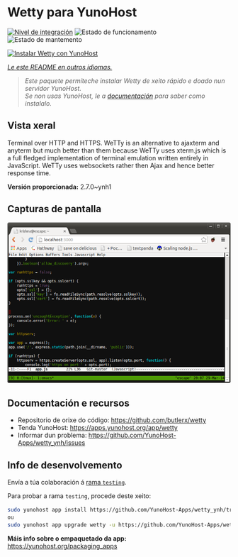 <!--
NOTA: Este README foi creado automáticamente por <https://github.com/YunoHost/apps/tree/master/tools/readme_generator>
NON debe editarse manualmente.
-->

# Wetty para YunoHost

[![Nivel de integración](https://dash.yunohost.org/integration/wetty.svg)](https://dash.yunohost.org/appci/app/wetty) ![Estado de funcionamento](https://ci-apps.yunohost.org/ci/badges/wetty.status.svg) ![Estado de mantemento](https://ci-apps.yunohost.org/ci/badges/wetty.maintain.svg)

[![Instalar Wetty con YunoHost](https://install-app.yunohost.org/install-with-yunohost.svg)](https://install-app.yunohost.org/?app=wetty)

*[Le este README en outros idiomas.](./ALL_README.md)*

> *Este paquete permíteche instalar Wetty de xeito rápido e doado nun servidor YunoHost.*  
> *Se non usas YunoHost, le a [documentación](https://yunohost.org/install) para saber como instalalo.*

## Vista xeral

Terminal over HTTP and HTTPS. WeTTy is an alternative to ajaxterm and anyterm but much better than them because WeTTy uses xterm.js which is a full fledged implementation of terminal emulation written entirely in JavaScript. WeTTy uses websockets rather then Ajax and hence better response time.


**Versión proporcionada:** 2.7.0~ynh1

## Capturas de pantalla

![Captura de pantalla de Wetty](./doc/screenshots/terminal.png)

## Documentación e recursos

- Repositorio de orixe do código: <https://github.com/butlerx/wetty>
- Tenda YunoHost: <https://apps.yunohost.org/app/wetty>
- Informar dun problema: <https://github.com/YunoHost-Apps/wetty_ynh/issues>

## Info de desenvolvemento

Envía a túa colaboración á [rama `testing`](https://github.com/YunoHost-Apps/wetty_ynh/tree/testing).

Para probar a rama `testing`, procede deste xeito:

```bash
sudo yunohost app install https://github.com/YunoHost-Apps/wetty_ynh/tree/testing --debug
ou
sudo yunohost app upgrade wetty -u https://github.com/YunoHost-Apps/wetty_ynh/tree/testing --debug
```

**Máis info sobre o empaquetado da app:** <https://yunohost.org/packaging_apps>
